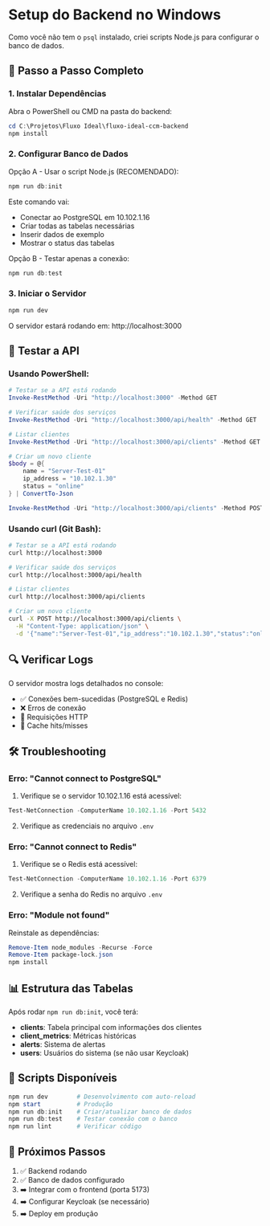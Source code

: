 # Setup do Backend no Windows

Como você não tem o `psql` instalado, criei scripts Node.js para configurar o banco de dados.

## 🚀 Passo a Passo Completo

### 1. Instalar Dependências

Abra o PowerShell ou CMD na pasta do backend:

```powershell
cd C:\Projetos\Fluxo Ideal\fluxo-ideal-ccm-backend
npm install
```

### 2. Configurar Banco de Dados

Opção A - Usar o script Node.js (RECOMENDADO):
```powershell
npm run db:init
```

Este comando vai:
- Conectar ao PostgreSQL em 10.102.1.16
- Criar todas as tabelas necessárias
- Inserir dados de exemplo
- Mostrar o status das tabelas

Opção B - Testar apenas a conexão:
```powershell
npm run db:test
```

### 3. Iniciar o Servidor

```powershell
npm run dev
```

O servidor estará rodando em: http://localhost:3000

## 🧪 Testar a API

### Usando PowerShell:

```powershell
# Testar se a API está rodando
Invoke-RestMethod -Uri "http://localhost:3000" -Method GET

# Verificar saúde dos serviços
Invoke-RestMethod -Uri "http://localhost:3000/api/health" -Method GET

# Listar clientes
Invoke-RestMethod -Uri "http://localhost:3000/api/clients" -Method GET

# Criar um novo cliente
$body = @{
    name = "Server-Test-01"
    ip_address = "10.102.1.30"
    status = "online"
} | ConvertTo-Json

Invoke-RestMethod -Uri "http://localhost:3000/api/clients" -Method POST -Body $body -ContentType "application/json"
```

### Usando curl (Git Bash):

```bash
# Testar se a API está rodando
curl http://localhost:3000

# Verificar saúde dos serviços
curl http://localhost:3000/api/health

# Listar clientes
curl http://localhost:3000/api/clients

# Criar um novo cliente
curl -X POST http://localhost:3000/api/clients \
  -H "Content-Type: application/json" \
  -d '{"name":"Server-Test-01","ip_address":"10.102.1.30","status":"online"}'
```

## 🔍 Verificar Logs

O servidor mostra logs detalhados no console:
- ✅ Conexões bem-sucedidas (PostgreSQL e Redis)
- ❌ Erros de conexão
- 📝 Requisições HTTP
- 🔄 Cache hits/misses

## 🛠️ Troubleshooting

### Erro: "Cannot connect to PostgreSQL"

1. Verifique se o servidor 10.102.1.16 está acessível:
```powershell
Test-NetConnection -ComputerName 10.102.1.16 -Port 5432
```

2. Verifique as credenciais no arquivo `.env`

### Erro: "Cannot connect to Redis"

1. Verifique se o Redis está acessível:
```powershell
Test-NetConnection -ComputerName 10.102.1.16 -Port 6379
```

2. Verifique a senha do Redis no arquivo `.env`

### Erro: "Module not found"

Reinstale as dependências:
```powershell
Remove-Item node_modules -Recurse -Force
Remove-Item package-lock.json
npm install
```

## 📊 Estrutura das Tabelas

Após rodar `npm run db:init`, você terá:

- **clients**: Tabela principal com informações dos clientes
- **client_metrics**: Métricas históricas
- **alerts**: Sistema de alertas
- **users**: Usuários do sistema (se não usar Keycloak)

## 🔧 Scripts Disponíveis

```powershell
npm run dev        # Desenvolvimento com auto-reload
npm start          # Produção
npm run db:init    # Criar/atualizar banco de dados
npm run db:test    # Testar conexão com o banco
npm run lint       # Verificar código
```

## 📝 Próximos Passos

1. ✅ Backend rodando
2. ✅ Banco de dados configurado
3. ➡️ Integrar com o frontend (porta 5173)
4. ➡️ Configurar Keycloak (se necessário)
5. ➡️ Deploy em produção